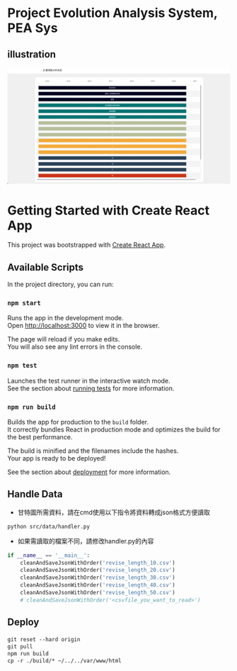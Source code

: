 # Project Evolution Analysis System, PEA Sys
## illustration
![i1](doc/img/illust01.png)
# Getting Started with Create React App
This project was bootstrapped with [Create React App](https://github.com/facebook/create-react-app).

## Available Scripts

In the project directory, you can run:

### `npm start`

Runs the app in the development mode.\
Open [http://localhost:3000](http://localhost:3000) to view it in the browser.

The page will reload if you make edits.\
You will also see any lint errors in the console.

### `npm test`

Launches the test runner in the interactive watch mode.\
See the section about [running tests](https://facebook.github.io/create-react-app/docs/running-tests) for more information.

### `npm run build`

Builds the app for production to the `build` folder.\
It correctly bundles React in production mode and optimizes the build for the best performance.

The build is minified and the filenames include the hashes.\
Your app is ready to be deployed!

See the section about [deployment](https://facebook.github.io/create-react-app/docs/deployment) for more information.


## Handle Data
- 甘特圖所需資料，請在cmd使用以下指令將資料轉成json格式方便讀取
```sh
python src/data/handler.py
```
- 如果需讀取的檔案不同，請修改handler.py的內容
```python
if __name__ == '__main__':
    cleanAndSaveJsonWithOrder('revise_length_10.csv')
    cleanAndSaveJsonWithOrder('revise_length_20.csv')    
    cleanAndSaveJsonWithOrder('revise_length_30.csv')
    cleanAndSaveJsonWithOrder('revise_length_40.csv')
    cleanAndSaveJsonWithOrder('revise_length_50.csv')
    # cleanAndSaveJsonWithOrder('<csvfile_you_want_to_read>')
```

## Deploy
```
git reset --hard origin
git pull
npm run build
cp -r ./build/* ~/../../var/www/html
```